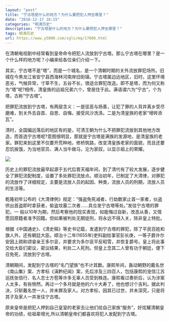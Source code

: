 ```yaml
---
layout: "post"
title: "宁古塔是什么的地方？为什么要把犯人押去哪里？"
date: "2018-12-17 16:15"
categories: "明清历史"
description: "宁古塔是什么的地方？为什么要把犯人押去哪里？"
tags: 明清历史
url: https://www.y5000.com/zgls/mq/17606.html
---
```






在清朝电视剧中经常看到皇帝命令把犯人流放到宁古塔。那么宁古塔在哪里？是一个什么样的地方呢？小编来给各位亲们介绍一下。

其实，宁古塔不是“塔”，而是一个城名，是一个清朝时期的关外流放罪犯场所。旧城在今黑龙江省安宁县西海林河南岸旧街镇。宁古塔属边远地区，旧时，这里环境恶劣，气候异常，寸草不生，五谷不长，很适合罪犯改造。即不是塔，而为何又称为“塔”呢?相传，清皇族的远祖兄弟六个，曾居住于此。满语谓六为“宁古”，个为塔，古称“宁古塔”。

把罪犯流放到宁古塔，有两层含义：一是惩恶与扬善，让犯了罪的人背井离乡受尽磨难，到关外去自首、自思、自悔，接受风沙洗涤。二是为清皇族的老家“增砖添瓦”。

清时，全国偏远落后的地区有的是，可清王朝为什么不把罪犯流放到其他地方改造，而首选宁古塔呢?意图很明显，那就是宁古塔是满族的发源地，是清皇族的老家。罪犯来到这里不仅要开荒种地，修桥筑路，改变清皇族老家的面貌，而且还要忍饥挨饿，为当地官员、满人当牛做马，沦为家奴，以显示祖上的荣耀。

![](https://img.y5000.com/uploads/allimg/170321/8-1F321140INJ.jpg)

历史上的罪犯流放最早起源于五代后晋天福年间，到了清代有了较大发展，逐步健全了罪犯流配制度，设置了多处罪犯流放点。顺治初年，已制定了大清律，对罪犯的流放作了详细规定，主要是流放人员的起因、种类，流放人员的刑期，流放人员的生活等。

乾隆初年公布的《大清律例》规定：“强盗免死减者，行劫数家止首一家者，伙盗供出首盗即时拿获者，偷盗坟墓二次者……具佥发宁古塔等处。”发往宁古塔的罪犯，一
般以10年为期，然后考察他的现实表现，如能悔过自新，改恶从善，又情愿回原籍者准予回籍。但如果被判处无期徒刑，将永远不得入关，除非皇上特批。

根据《中国通史》、《清史稿》等史书记载，发遣到宁古塔的罪犯，除了平民百姓和旗人外，还有朝廷大臣。顺治十二年(1655年)吏科副给事官彭长庚，一等子爵许尔安因上疏称颂睿亲王多尔衮，并要求为多尔衮平反昭雪，并恢复爵号。皇上将此事交给大臣们密议，密议结果，判处二人死刑。但皇上念其二人曾有功于朝廷，便下召免死，流放到宁古塔。

清朝期间，发配到宁古塔的“名门望族”也不计其数。康熙年间，轰动朝野的戴名世《南山集》案、方孝标《滇黔纪闻》案，先后涉及三四百人，包括康熙的宠信江苏巡抚张佰行、名人志士方苞等许多无辜人员受到株连。康熙看过奏折后，认为涉案人太多，有些恻然。再过一个多月就是他的六十大寿了，他也想讨个吉利。据此判决，只斩戴名世一人，并未罪及家人。对方孝标，因其已过世，并未深究，只是将其子及家人一并发往宁古塔。

原来皇帝是把犯人押到自己皇室的老家去让他们给自己家族“服务”，好炫耀清朝皇帝的功绩，给祖辈增光,所以清朝皇帝们都喜欢将犯人发配到宁古塔。
